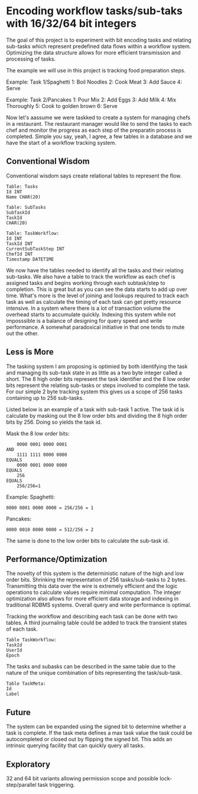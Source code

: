 # Encoding workflow tasks/sub-taks with 16/32/64 bit integers

The goal of this project is to experiment with bit encoding tasks and relating sub-tasks which represent predefined data flows within a workflow system. Optimizing the data structure allows for more efficient transmission and processing of tasks. 

The example we will use in this project is tracking food preparation steps.

Example: Task 1/Spaghetti
1: Boil Noodles
2: Cook Meat
3: Add Sauce
4: Serve

Example: Task 2/Pancakes
1: Pour Mix
2: Add Eggs
3: Add Milk
4: Mix Thoroughly
5: Cook to golden brown
6: Serve

Now let's aassume we were taskked to create a system for managing  chefs in a restaurant. The restaurant manager would like to send the tasks to each chef and monitor the progress as each step of the preparatin process is completed. Simple you say, yeah, I agree, a few tables in a database and we have the start of a  workflow tracking system.

## Conventional Wisdom
Conventional wisdom says create relational tables to represent the flow.
```
Table: Tasks
Id INT
Name CHAR(20)

Table: SubTasks
SubTaskId
TaskId
CHAR(20)

Table: TaskWorkflow:
Id INT
TaskId INT
CurrentSubTaskStep INT
ChefId INT
Timestamp DATETIME
```

We now have the tables needed to identify all the tasks and their relating sub-tasks. We also have a table to track the workflow as each chef is assigned tasks and begins working through each subtask/step to completion. This is great but as you can see the data starts to add up over time. What's more is the level of joining and lookups required to track each task as well as calculate the timing of each task can get pretty resource intensive. In a system where there is a lot of transaction volume the overhead starts to accumulate quickly. Indexing this system while not imposssible is a balance of designing for query speed and write performance. A somewhat paradoxical initiative in that one tends to mute out the other.


## Less is More
The tasking system I am proposing is optimied by both identifying the task and managing its sub-task state in as little as a two byte integer called a short. The 8 high order bits represent the task identifier and the 8 low order bits represent the relating sub-tasks or steps involved to complete the task. For our simple 2 byte tracking system this gives us a scope of 256 tasks containing up to 256 sub-tasks.

Listed below is an example of a task with sub-task 1 active. The task id is calculate by masking out the 8 low order bits and dividing the 8 high order bits by 256. Doing so yields the task id.


Mask the 8 low order bits:
```
    0000 0001 0000 0001
AND
    1111 1111 0000 0000
EQUALS
    0000 0001 0000 0000
EQUALS
    256
EQUALS
    256/256=1
```


Example:
Spaghetti:
```
0000 0001 0000 0000 = 256/256 = 1
```
Pancakes:
```
0000 0010 0000 0000 = 512/256 = 2
```
The same is done to the low order bits to calculate the sub-task id.

## Performance/Optimization
The novelty of this system is the deterministic nature of the high and low order bits. Shrinking the representation of 256 tasks/sub-tasks to 2 bytes. Transmitting this data over the wire is extremely efficient and the logic operations to calculate values require minimal computation. The integer optimization also allows for more efficient data storage and indexing in traditional RDBMS systems. Overall query and write performance is optimal.

Tracking the workflow and describing each task can be done with two tables. A third journaling table could be added to track the transient states of each task.
```
Table TaskWorkflow:
TaskId
UserId
Epoch
```

The tasks and subasks can be described in the same table due to the nature of the unique combination of bits representing the task/sub-task.
```
Table TaskMeta:
Id
Label
```


## Future
The system can be expanded using the signed bit to determine whether a task is complete. If the task meta defines a max task value the task could be autocompleted or closed out by flipping the signed bit. This adds an intrinsic querying facility that can quickly query all tasks.

## Exploratory
32 and 64 bit variants allowing permission scope and possible lock-step/parallel task triggering.
